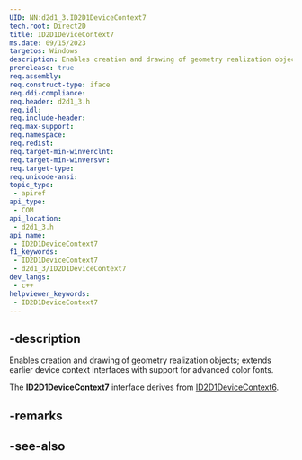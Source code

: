 ```yaml
---
UID: NN:d2d1_3.ID2D1DeviceContext7
tech.root: Direct2D
title: ID2D1DeviceContext7
ms.date: 09/15/2023
targetos: Windows
description: Enables creation and drawing of geometry realization objects; extends earlier device context interfaces with support for advanced color fonts.
prerelease: true
req.assembly: 
req.construct-type: iface
req.ddi-compliance: 
req.header: d2d1_3.h
req.idl: 
req.include-header: 
req.max-support: 
req.namespace: 
req.redist: 
req.target-min-winverclnt: 
req.target-min-winversvr: 
req.target-type: 
req.unicode-ansi: 
topic_type:
 - apiref
api_type:
 - COM
api_location:
 - d2d1_3.h
api_name:
 - ID2D1DeviceContext7
f1_keywords:
 - ID2D1DeviceContext7
 - d2d1_3/ID2D1DeviceContext7
dev_langs:
 - c++
helpviewer_keywords:
 - ID2D1DeviceContext7
---
```


## -description

Enables creation and drawing of geometry realization objects; extends earlier device context interfaces with support for advanced color fonts.

The **ID2D1DeviceContext7** interface derives from [ID2D1DeviceContext6](./nn-d2d1_3-id2d1devicecontext6.md).

## -remarks

## -see-also
